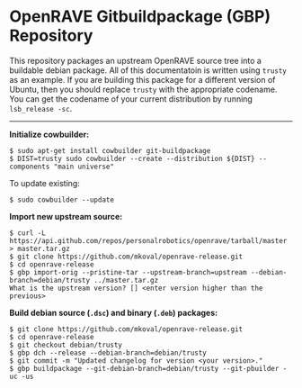 # OpenRAVE Gitbuildpackage (GBP) Repository #

This repository packages an upstream OpenRAVE source tree into a buildable debian package. All of this documentatoin is written using `trusty` as an example. If you are building this package for a different version of Ubuntu, then you should replace `trusty` with the appropriate codename. You can get the codename of your current distribution by running `lsb_release -sc`.

----
**Initialize cowbuilder:**
```shell
$ sudo apt-get install cowbuilder git-buildpackage
$ DIST=trusty sudo cowbuilder --create --distribution ${DIST} --components "main universe"
```
To update existing:
```shell
$ sudo cowbuilder --update
```

**Import new upstream source:**
```shell
$ curl -L https://api.github.com/repos/personalrobotics/openrave/tarball/master > master.tar.gz
$ git clone https://github.com/mkoval/openrave-release.git
$ cd openrave-release
$ gbp import-orig --pristine-tar --upstream-branch=upstream --debian-branch=debian/trusty ../master.tar.gz
What is the upstream version? [] <enter version higher than the previous>
```

**Build debian source (`.dsc`) and binary (`.deb`) packages:**
```shell
$ git clone https://github.com/mkoval/openrave-release.git
$ cd openrave-release
$ git checkout debian/trusty
$ gbp dch --release --debian-branch=debian/trusty
$ git commit -m "Updated changelog for version <your version>."
$ gbp buildpackage --git-debian-branch=debian/trusty --git-pbuilder -uc -us
```
